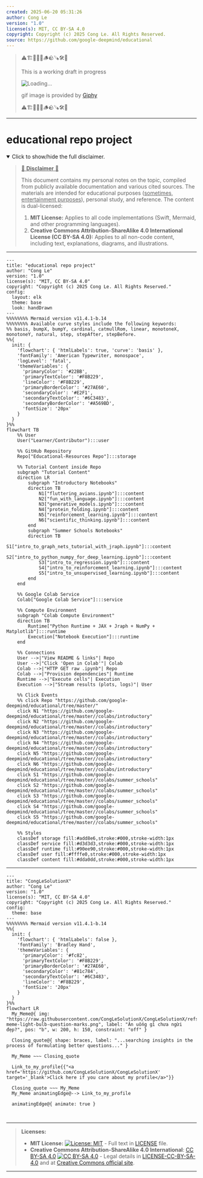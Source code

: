```yaml
---
created: 2025-06-20 05:31:26
author: Cong Le
version: "1.0"
license(s): MIT, CC BY-SA 4.0
copyright: Copyright (c) 2025 Cong Le. All Rights Reserved.
source: https://github.com/google-deepmind/educational
---
```



> ⚠️🏗️🚧🦺🧱🪵🪨🪚🛠️👷
> 
> This is a working draft in progress
> 
> ![Loading...](https://media2.giphy.com/media/v1.Y2lkPTc5MGI3NjExMXVjejV3dnVjc2o5MXd3eXBvcDR1cHlzbHQ1Z2R6YjY0ZHpmdjJ6OCZlcD12MV9pbnRlcm5hbF9naWZfYnlfaWQmY3Q9Zw/hL9q5k9dk9l0wGd4e0/giphy.gif)
>
> gif image is provided by [Giphy](https://giphy.com)
> 
> ⚠️🏗️🚧🦺🧱🪵🪨🪚🛠️👷


----




# educational repo project
<details open>
<summary>Click to show/hide the full disclaimer.</summary>
   
> <ins>📢 **Disclaimer** 🚨</ins>
>
> This document contains my personal notes on the topic,
> compiled from publicly available documentation and various cited sources.
> The materials are intended for educational purposes (<ins>sometimes, entertainment purposes</ins>), personal study, and reference.
> The content is dual-licensed:
> 1. **MIT License:** Applies to all code implementations (Swift, Mermaid, and other programming languages).
> 2. **Creative Commons Attribution-ShareAlike 4.0 International License (CC BY-SA 4.0):** Applies to all non-code content, including text, explanations, diagrams, and illustrations.

</details>


---

```mermaid
---
title: "educational repo project"
author: "Cong Le"
version: "1.0"
license(s): "MIT, CC BY-SA 4.0"
copyright: "Copyright (c) 2025 Cong Le. All Rights Reserved."
config:
  layout: elk
  theme: base
  look: handDrawn
---
%%%%%%%% Mermaid version v11.4.1-b.14
%%%%%%%% Available curve styles include the following keywords:
%% basis, bumpX, bumpY, cardinal, catmullRom, linear, monotoneX, monotoneY, natural, step, stepAfter, stepBefore.
%%{
  init: {
    'flowchart': { 'htmlLabels': true, 'curve': 'basis' },
    'fontFamily': 'American Typewriter, monospace',
    'logLevel': 'fatal',
    'themeVariables': {
      'primaryColor': '#22BB',
      'primaryTextColor': '#F8B229',
      'lineColor': '#F8B229',
      'primaryBorderColor': '#27AE60',
      'secondaryColor': '#E2F1',
      'secondaryTextColor': '#6C3483',
      'secondaryBorderColor': '#A569BD',
      'fontSize': '20px'
    }
  }
}%%
flowchart TB
    %% User
    User("Learner/Contributor"):::user

    %% GitHub Repository
    Repo["Educational-Resources Repo"]:::storage

    %% Tutorial Content inside Repo
    subgraph "Tutorial Content"
    direction LR
        subgraph "Introductory Notebooks"
        direction TB
            N1["fluttering_avians.ipynb"]:::content
            N2["fun_with_language.ipynb"]:::content
            N3["generative_models.ipynb"]:::content
            N4["protein_folding.ipynb"]:::content
            N5["reinforcement_learning.ipynb"]:::content
            N6["scientific_thinking.ipynb"]:::content
        end
        subgraph "Summer Schools Notebooks"
        direction TB
            S1["intro_to_graph_nets_tutorial_with_jraph.ipynb"]:::content
            S2["intro_to_python_numpy_for_deep_learning.ipynb"]:::content
            S3["intro_to_regression.ipynb"]:::content
            S4["intro_to_reinforcement_learning.ipynb"]:::content
            S5["intro_to_unsupervised_learning.ipynb"]:::content
        end
    end

    %% Google Colab Service
    Colab["Google Colab Service"]:::service

    %% Compute Environment
    subgraph "Colab Compute Environment"
    direction TB
        Runtime["Python Runtime + JAX + Jraph + NumPy + Matplotlib"]:::runtime
        Execution["Notebook Execution"]:::runtime
    end

    %% Connections
    User -->|"View README & links"| Repo
    User -->|"Click 'Open in Colab'"| Colab
    Colab -->|"HTTP GET raw .ipynb"| Repo
    Colab -->|"Provision dependencies"| Runtime
    Runtime -->|"Execute cells"| Execution
    Execution -->|"Stream results (plots, logs)"| User

    %% Click Events
    %% click Repo "https://github.com/google-deepmind/educational/tree/master/" 
    click N1 "https://github.com/google-deepmind/educational/tree/master//colabs/introductory"
    click N2 "https://github.com/google-deepmind/educational/tree/master//colabs/introductory"
    click N3 "https://github.com/google-deepmind/educational/tree/master//colabs/introductory"
    click N4 "https://github.com/google-deepmind/educational/tree/master//colabs/introductory"
    click N5 "https://github.com/google-deepmind/educational/tree/master//colabs/introductory"
    click N6 "https://github.com/google-deepmind/educational/tree/master//colabs/introductory"
    click S1 "https://github.com/google-deepmind/educational/tree/master//colabs/summer_schools"
    click S2 "https://github.com/google-deepmind/educational/tree/master//colabs/summer_schools"
    click S3 "https://github.com/google-deepmind/educational/tree/master//colabs/summer_schools"
    click S4 "https://github.com/google-deepmind/educational/tree/master//colabs/summer_schools"
    click S5 "https://github.com/google-deepmind/educational/tree/master//colabs/summer_schools"

    %% Styles
    classDef storage fill:#add8e6,stroke:#000,stroke-width:1px
    classDef service fill:#d3d3d3,stroke:#000,stroke-width:1px
    classDef runtime fill:#90ee90,stroke:#000,stroke-width:1px
    classDef user fill:#ffffe0,stroke:#000,stroke-width:1px
    classDef content fill:#dda0dd,stroke:#000,stroke-width:1px

```

-----

<!-- 
```mermaid
%% Current Mermaid version
info
```  -->


```mermaid
---
title: "CongLeSolutionX"
author: "Cong Le"
version: "1.0"
license(s): "MIT, CC BY-SA 4.0"
copyright: "Copyright (c) 2025 Cong Le. All Rights Reserved."
config:
  theme: base
---
%%%%%%%% Mermaid version v11.4.1-b.14
%%{
  init: {
    'flowchart': { 'htmlLabels': false },
    'fontFamily': 'Bradley Hand',
    'themeVariables': {
      'primaryColor': '#fc82',
      'primaryTextColor': '#F8B229',
      'primaryBorderColor': '#27AE60',
      'secondaryColor': '#81c784',
      'secondaryTextColor': '#6C3483',
      'lineColor': '#F8B229',
      'fontSize': '20px'
    }
  }
}%%
flowchart LR
  My_Meme@{ img: "https://raw.githubusercontent.com/CongLeSolutionX/CongLeSolutionX/refs/heads/main/assets/images/My-meme-light-bulb-question-marks.png", label: "Ăn uống gì chưa ngừi đẹp?", pos: "b", w: 200, h: 150, constraint: "off" }

  Closing_quote@{ shape: braces, label: "...searching insights in the process of formulating better questions..." }
    
  My_Meme ~~~ Closing_quote
    
  Link_to_my_profile{{"<a href='https://github.com/CongLeSolutionX/CongLeSolutionX' target='_blank'>Click here if you care about my profile</a>"}}

  Closing_quote ~~~ My_Meme
  My_Meme animatingEdge@--> Link_to_my_profile
  
  animatingEdge@{ animate: true }



```

---
>**Licenses:**
>
>- **MIT License:**  [![License: MIT](https://img.shields.io/badge/License-MIT-yellow.svg)](LICENSE) - Full text in [LICENSE](LICENSE) file.
>- **Creative Commons Attribution-ShareAlike 4.0 International**: [CC BY-SA 4.0](https://creativecommons.org/licenses/by-sa/4.0/) [![CC BY-SA 4.0](https://licensebuttons.net/l/by-sa/4.0/88x31.png)](https://creativecommons.org/licenses/by-sa/4.0/) - Legal details in [LICENSE-CC-BY-SA-4.0](THE_PAST/LICENSE-CC-BY-SA-4.0) and at [Creative Commons official site](https://creativecommons.org/licenses/by-sa/4.0/).
>
---